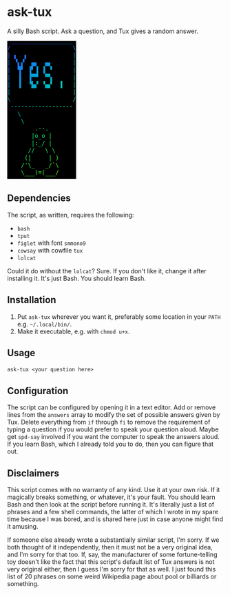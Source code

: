 # ask-tux
A silly Bash script. Ask a question, and Tux gives a random answer.

![(Tux answers in the affirmative.)](images/yes.png)

## Dependencies
The script, as written, requires the following:
* `bash`
* `tput`
* `figlet` with font `smmono9`
* `cowsay` with cowfile `tux`
* `lolcat`

Could it do without the `lolcat`? Sure. If you don't like it, change it after installing it. It's just Bash. You should learn Bash.

## Installation
1. Put `ask-tux` wherever you want it, preferably some location in your `PATH` e.g. `~/.local/bin/`.
2. Make it executable, e.g. with `chmod u+x`.

## Usage
```
ask-tux <your question here>
```

## Configuration
The script can be configured by opening it in a text editor. Add or remove lines from the `answers` array to modify the set of possible answers given by Tux. Delete everything from `if` through `fi` to remove the requirement of typing a question if you would prefer to speak your question aloud. Maybe get `spd-say` involved if you want the computer to speak the answers aloud. If you learn Bash, which I already told you to do, then you can figure that out.

## Disclaimers
This script comes with no warranty of any kind. Use it at your own risk. If it magically breaks something, or whatever, it's your fault. You should learn Bash and then look at the script before running it. It's literally just a list of phrases and a few shell commands, the latter of which I wrote in my spare time because I was bored, and is shared here just in case anyone might find it amusing.

If someone else already wrote a substantially similar script, I'm sorry. If we both thought of it independently, then it must not be a very original idea, and I'm sorry for that too. If, say, the manufacturer of some fortune-telling toy doesn't like the fact that this script's default list of Tux answers is not very original either, then I guess I'm sorry for that as well. I just found this list of 20 phrases on some weird Wikipedia page about pool or billiards or something.
